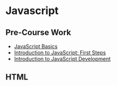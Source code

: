 # Javascript

## Pre-Course Work
-   [JavaScript Basics](https://www.coursera.org/learn/javascript-basics?specialization=javascript-beginner)
-   [Introduction to JavaScript: First Steps](https://www.educative.io/courses/introduction-to-javascript-first-steps)
-   [Introduction to JavaScript Development](https://www.udemy.com/course/refactoru-intro-js/)

## HTML
